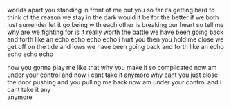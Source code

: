 worlds apart you standing in front of me but you so far 
its getting hard to think of the reason we stay in the dark 
would it be for the better if we both just surrender let it go being with each other
is breaking our heart
so tell me why are we fighting for is it really worth the battle 
we have been going back and forth like an echo echo echo echo
i hurt you then you hold me close we get off on the tide and lows 
we have been going back and forth like an echo echo echo echo

how you gonna play me like that 
why you make it so complicated 
now am under your control and now i cant take it anymore why cant you just close the door pushing and you pulling me back now am under your control and i cant take it any\
anymore